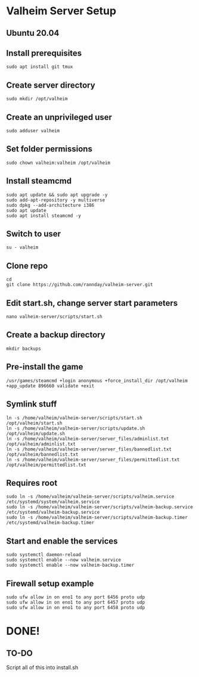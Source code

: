 # Valheim Server Setup
## Ubuntu 20.04

## Install prerequisites
`sudo apt install git tmux`

## Create server directory
`sudo mkdir /opt/valheim`

## Create an unprivileged user
`sudo adduser valheim`

## Set folder permissions
`sudo chown valheim:valheim /opt/valheim`

## Install steamcmd
```
sudo apt update && sudo apt upgrade -y
sudo add-apt-repository -y multiverse
sudo dpkg --add-architecture i386
sudo apt update
sudo apt install steamcmd -y
```

## Switch to user
`su - valheim`

## Clone repo
`cd`  
`git clone https://github.com/rannday/valheim-server.git`

## Edit start.sh, change server start parameters
`nano valheim-server/scripts/start.sh`

## Create a backup directory
`mkdir backups`

## Pre-install the game
`/usr/games/steamcmd +login anonymous +force_install_dir /opt/valheim +app_update 896660 validate +exit`

## Symlink stuff
```
ln -s /home/valheim/valheim-server/scripts/start.sh /opt/valheim/start.sh  
ln -s /home/valheim/valheim-server/scripts/update.sh /opt/valheim/update.sh  
ln -s /home/valheim/valheim-server/server_files/adminlist.txt /opt/valheim/adminlist.txt  
ln -s /home/valheim/valheim-server/server_files/bannedlist.txt /opt/valheim/bannedlist.txt  
ln -s /home/valheim/valheim-server/server_files/permittedlist.txt /opt/valheim/permittedlist.txt  
```

## Requires root
```
sudo ln -s /home/valheim/valheim-server/scripts/valheim.service /etc/systemd/system/valheim.service  
sudo ln -s /home/valheim/valheim-server/scripts/valheim-backup.service /etc/systemd/valheim-backup.service  
sudo ln -s /home/valheim/valheim-server/scripts/valheim-backup.timer /etc/systemd/valheim-backup.timer  
```

## Start and enable the services
```
sudo systemctl daemon-reload
sudo systemctl enable --now valheim.service 
sudo systemctl enable --now valheim-backup.timer
```

## Firewall setup example
```
sudo ufw allow in on eno1 to any port 6456 proto udp
sudo ufw allow in on eno1 to any port 6457 proto udp
sudo ufw allow in on eno1 to any port 6458 proto udp 
```

# DONE!

## TO-DO
Script all of this into install.sh
